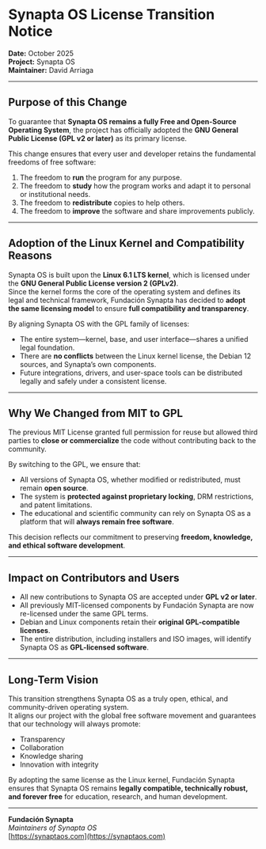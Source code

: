 # Synapta OS License Transition Notice

**Date:** October 2025  
**Project:** Synapta OS  
**Maintainer:** David Arriaga  

---

## Purpose of this Change

To guarantee that **Synapta OS remains a fully Free and Open-Source Operating System**, the project has officially adopted the **GNU General Public License (GPL v2 or later)** as its primary license.

This change ensures that every user and developer retains the fundamental freedoms of free software:
1. The freedom to **run** the program for any purpose.  
2. The freedom to **study** how the program works and adapt it to personal or institutional needs.  
3. The freedom to **redistribute** copies to help others.  
4. The freedom to **improve** the software and share improvements publicly.

---

## Adoption of the Linux Kernel and Compatibility Reasons

Synapta OS is built upon the **Linux 6.1 LTS kernel**, which is licensed under the **GNU General Public License version 2 (GPLv2)**.  
Since the kernel forms the core of the operating system and defines its legal and technical framework, Fundación Synapta has decided to **adopt the same licensing model** to ensure **full compatibility and transparency**.

By aligning Synapta OS with the GPL family of licenses:
- The entire system—kernel, base, and user interface—shares a unified legal foundation.  
- There are **no conflicts** between the Linux kernel license, the Debian 12 sources, and Synapta’s own components.  
- Future integrations, drivers, and user-space tools can be distributed legally and safely under a consistent license.  

---

## Why We Changed from MIT to GPL

The previous MIT License granted full permission for reuse but allowed third parties to **close or commercialize** the code without contributing back to the community.

By switching to the GPL, we ensure that:
- All versions of Synapta OS, whether modified or redistributed, must remain **open source**.  
- The system is **protected against proprietary locking**, DRM restrictions, and patent limitations.  
- The educational and scientific community can rely on Synapta OS as a platform that will **always remain free software**.  

This decision reflects our commitment to preserving **freedom, knowledge, and ethical software development**.

---

## Impact on Contributors and Users

- All new contributions to Synapta OS are accepted under **GPL v2 or later**.  
- All previously MIT-licensed components by Fundación Synapta are now re-licensed under the same GPL terms.  
- Debian and Linux components retain their **original GPL-compatible licenses**.  
- The entire distribution, including installers and ISO images, will identify Synapta OS as **GPL-licensed software**.

---

## Long-Term Vision

This transition strengthens Synapta OS as a truly open, ethical, and community-driven operating system.  
It aligns our project with the global free software movement and guarantees that our technology will always promote:

- Transparency  
- Collaboration  
- Knowledge sharing  
- Innovation with integrity  

By adopting the same license as the Linux kernel, Fundación Synapta ensures that Synapta OS remains **legally compatible, technically robust, and forever free** for education, research, and human development.

---

**Fundación Synapta**  
*Maintainers of Synapta OS*  
[https://synaptaos.com](https://synaptaos.com)
